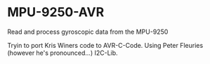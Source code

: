 # MPU-9250-AVR
Read and process gyroscopic data from the MPU-9250

Tryin to port Kris Winers code to AVR-C-Code.
Using Peter Fleuries (however he's pronounced...) I2C-Lib.
